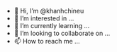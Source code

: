 - 👋 Hi, I’m @khanhchineu
- 👀 I’m interested in ...
- 🌱 I’m currently learning ...
- 💞️ I’m looking to collaborate on ...
- 📫 How to reach me ...

<!---
khanhchineu/khanhchineu is a ✨ special ✨ repository because its `README.md` (this file) appears on your GitHub profile.
You can click the Preview link to take a look at your changes.
--->
